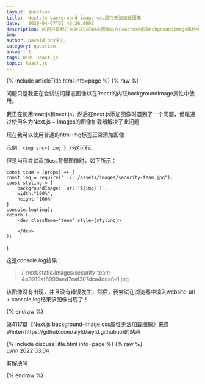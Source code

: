 ```yaml
---
layout: question
title:  Next.js background-image css属性无法加载图像
date:   2020-04-07T03:48:36.000Z
description: 问题只是我正在尝试访问静态图像以在React的内联backgroundImage属性中使用。我正在使用reactjs和next.js，然后在next....
img: 
author: DavaidTony宝儿
category: question
answer: 1
tags: HTML React.js
topic: React.js
---
```

<div class="article-root">
  <div class="article">
    {% include articleTitle.html info=page %}
    {% raw %}
    <div class="article-content"><p><font style="vertical-align: inherit;"><font style="vertical-align: inherit;">问题只是我正在尝试访问静态图像以在React的内联backgroundImage属性中使用。</font></font></p>

<p><font style="vertical-align: inherit;"><font style="vertical-align: inherit;">我正在使用reactjs和next.js，然后在next.js添加图像时遇到了一个问题，但是通过使用名为Next.js + Images的图像加载器解决了此问题</font></font></p>

<p><font style="vertical-align: inherit;"><font style="vertical-align: inherit;">现在我可以使用普通的html img标签正常添加图像</font></font></p>

<p><font style="vertical-align: inherit;"><font style="vertical-align: inherit;">示例：</font></font><code>&lt;img src={ img } /&gt;</code><font style="vertical-align: inherit;"><font style="vertical-align: inherit;">这可行。</font></font></p>

<p><font style="vertical-align: inherit;"><font style="vertical-align: inherit;">但是当我尝试添加css背景图像时，如下所示： </font></font></p>

<pre><code>const team = (props) =&gt; {<font></font>
const img = require("../../assets/images/security-team.jpg");<font></font>
const styling = {<font></font>
    backgroundImage: `url('${img}')`,<font></font>
    width:"100%",<font></font>
    height:"100%"<font></font>
}<font></font>
console.log(img);<font></font>
return (<font></font>
    &lt;dev className="team" style={styling}&gt;<font></font>
<font></font>
    &lt;/dev&gt;<font></font>
);<font></font>
</code></pre>

<p><font style="vertical-align: inherit;"><font style="vertical-align: inherit;">}</font></font></p>

<p><font style="vertical-align: inherit;"><font style="vertical-align: inherit;">这是console.log结果： </font></font></p>

<blockquote>
  <p><font style="vertical-align: inherit;"><font style="vertical-align: inherit;">/_next/static/images/security-team-449919af8999ae47eaf307dca4dda8e1.jpg</font></font></p>
</blockquote>

<p><font style="vertical-align: inherit;"><font style="vertical-align: inherit;">该图像没有出现，并且没有错误发生，然后，我尝试在浏览器中输入website-url + console.log结果该图像出现了！ </font></font></p></div>
    {% endraw %}
  </div>
  <p class="winter_mark">第4117篇《Next.js background-image css属性无法加载图像》来自Winter(https://github.com/aiyld/aiyld.github.io)的站点</p>
  <div class="discuss-wrapper">
    {% include discussTitle.html info=page %}
    {% raw %}
    <div class="discuss-list">
    <div class="discuss-item">
        <div class="discuss-parent">
          <div class="discuss-meta">
            <span class="discuss-user">Lynn</span>
            <span class="discuss-time">2022.03.04</span>
          </div>
          <div class="discuss-comment"><p>有解决吗</p></div>
        </div></div>
    </div>
    {% endraw %}
  </div>
<div>
